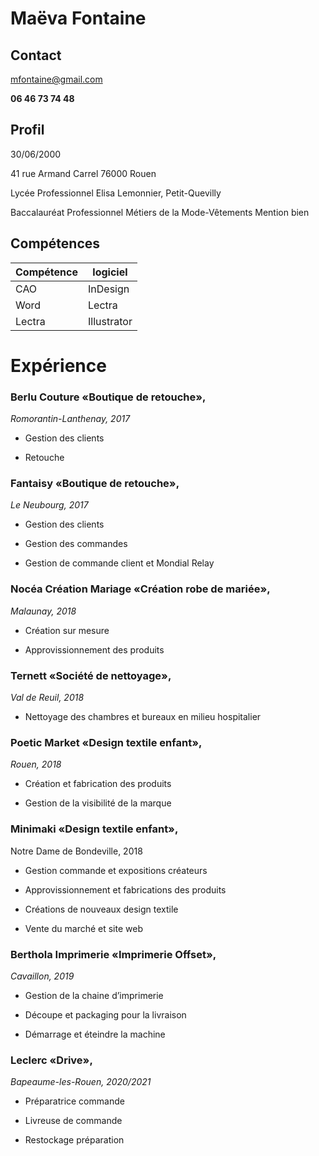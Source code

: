 # Maëva Fontaine

## Contact 
mfontaine@gmail.com

**06 46 73 74 48**

## **Profil**

30/06/2000

41 rue Armand Carrel
76000 Rouen 

Lycée Professionnel Elisa Lemonnier, 
Petit-Quevilly 

Baccalauréat Professionnel Métiers de la 
Mode-Vêtements
Mention bien


## Compétences 
| Compétence|logiciel |
|-------|--------|
| CAO  | InDesign|
| Word |Lectra|
| Lectra| Illustrator|
 


# Expérience

### **Berlu Couture** «Boutique de retouche», 
_Romorantin-Lanthenay, 2017_

* Gestion des clients 

* Retouche
### **Fantaisy** «Boutique de retouche», 
_Le Neubourg, 2017_

* Gestion des clients 

* Gestion des commandes

* Gestion de commande client 
et Mondial Relay


### **Nocéa Création Mariage** «Création robe de mariée», 
_Malaunay, 2018_

* Création sur mesure 

* Approvissionnement des produits

### **Ternett** «Société de nettoyage», 
_Val de Reuil, 2018_ 

* Nettoyage des chambres et bureaux en 
milieu hospitalier



### **Poetic Market** «Design textile enfant»,
 _Rouen, 2018_ 

* Création et fabrication des produits

* Gestion de la visibilité de la marque 

### **Minimaki** «Design textile enfant», 
Notre Dame de Bondeville, 2018

* Gestion commande et expositions créateurs 

* Approvissionnement et fabrications 
des produits

* Créations de nouveaux design textile

* Vente du marché et site web

### **Berthola Imprimerie** «Imprimerie Offset», 
_Cavaillon, 2019_ 

* Gestion de la chaine d’imprimerie 

* Découpe et packaging pour la 
livraison

* Démarrage et éteindre la machine

### **Leclerc** «Drive», 
_Bapeaume-les-Rouen, 2020/2021_

* Préparatrice commande

* Livreuse de commande

* Restockage préparation
